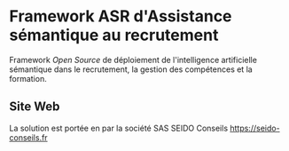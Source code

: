 # Framework ASR d'Assistance sémantique au recrutement
Framework *Open Source* de déploiement de l'intelligence artificielle sémantique dans le recrutement, la gestion des compétences et la formation.
## Site Web
La solution est portée en par la société SAS SEIDO Conseils
https://seido-conseils.fr

